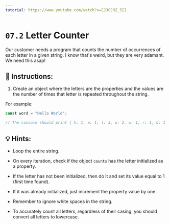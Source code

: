 ```yaml
---
tutorial: https://www.youtube.com/watch?v=EJ30JRZ_5II
---
```


# `07.2` Letter Counter

Our customer needs a program that counts the number of occurrences of each letter in a given string. I know that's weird, but they are very adamant. We need this asap! 

## 📝 Instructions:

1. Create an object where the letters are the properties and the values are the number of times that letter is repeated throughout the string. 

For example:

```js
const word = "Hello World";

// The console should print { h: 1, e: 1, l: 3, o: 2, w: 1, r: 1, d: 1 }
```

## 💡 Hints:

+ Loop the entire string.

+ On every iteration, check if the object `counts` has the letter initialized as a property.

+ If the letter has not been initialized, then do it and set its value equal to 1 (first time found).

+ If it was already initialized, just increment the property value by one.

+ Remember to ignore white spaces in the string.

+ To accurately count all letters, regardless of their casing, you should convert all letters to lowercase.
